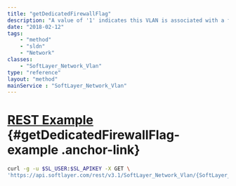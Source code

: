 ```yaml
---
title: "getDedicatedFirewallFlag"
description: "A value of '1' indicates this VLAN is associated with a firewall device. This does not include Hardware Firewalls."
date: "2018-02-12"
tags:
    - "method"
    - "sldn"
    - "Network"
classes:
    - "SoftLayer_Network_Vlan"
type: "reference"
layout: "method"
mainService : "SoftLayer_Network_Vlan"
---
```


# [REST Example](#getDedicatedFirewallFlag-example) <a href="/article/rest/"><i class="fas fa-question"></i></a> {#getDedicatedFirewallFlag-example .anchor-link} 
```bash
curl -g -u $SL_USER:$SL_APIKEY -X GET \
'https://api.softlayer.com/rest/v3.1/SoftLayer_Network_Vlan/{SoftLayer_Network_VlanID}/getDedicatedFirewallFlag'
```
